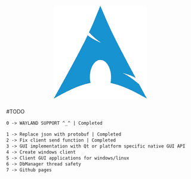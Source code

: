 <h1 align="center"><img src="./github-pages/ArchLogo.png" width="250" alt="MsQuic logo"/></h1>
#TODO 

```
0 -> WAYLAND SUPPORT ^_^ | Completed
```

```
1 -> Replace json with protobuf | Completed
2 -> Fix client send function | Completed
3 -> GUI implementation with Qt or platform specific native GUI API 
4 -> Create windows client
5 -> Client GUI applications for windows/linux
6 -> DbManager thread safety
7 -> Github pages
```
